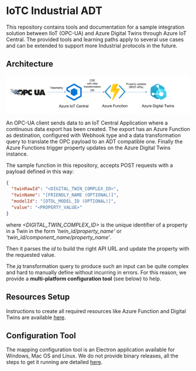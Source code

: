 # IoTC Industrial ADT

This repository contains tools and documentation for a sample integration solution between IIoT (OPC-UA) and Azure Digital Twins through Azure IoT Central.
The provided tools and learning paths apply to several use cases and can be extended to support more Industrial protocols in the future.

## Architecture

<img src='./media/architecture.png' style='background-color: white;' alt='architecture'/>

An OPC-UA client sends data to an IoT Central Application where a continuous data export has been created. The export has an Azure Function as destination, configured with Webhook type and a data transformation query to translate the OPC payload to an ADT compatible one.
Finally the Azure Functions trigger property updates on the Azure Digital Twins instance.

The sample function in this repository, accepts POST requests with a payload defined in this way:

```json
{
  "twinRawId": "<DIGITAL_TWIN_COMPLEX_ID>",
  "twinName": "[FRIENDLY_NAME (OPTIONAL)]",
  "modelId": "[DTDL_MODEL_ID (OPTIONAL)]",
  "value": "<PROPERTY_VALUE>"
}
```

where _<DIGITAL_TWIN_COMPLEX_ID>_ is the unique identifier of a property in a Twin in the form _'twin_id/property_name'_ or _'twin_id/component_name/property_name'_.

Then it parses the _id_ to build the right API URL and update the property with the requested value.

The _jq_ transformation query to produce such an input can be quite complex and hard to manually define without incurring in errors. For this reason, we provide a __multi-platform configuration tool__ (see below) to help.

## Resources Setup

Instructions to create all required resources like Azure Function and Digital Twins are available [here](./docs/setup.md).

## Configuration Tool

The mapping configuration tool is an Electron application available for Windows, Mac OS and Linux. We do not provide binary releases, all the steps to get it running are detailed [here](./mapper-tool/README.md).

